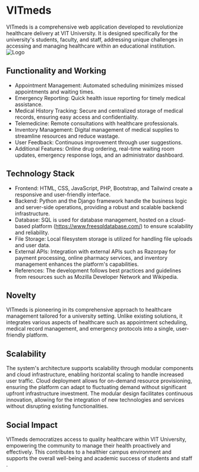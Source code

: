 # VITmeds
VITmeds is a comprehensive web application developed to revolutionize healthcare delivery at VIT University.
It is designed specifically for the university's students, faculty, and staff, addressing unique challenges in accessing and managing healthcare within an educational institution.
 ![Logo](https://github.com/aryan-1203/VITmeds/assets/162081174/aec35b8a-2e1b-4bcd-a50e-a6b7cf50911e)

## Functionality and Working </br>
* Appointment Management: Automated scheduling minimizes missed appointments and waiting times.</br>
* Emergency Reporting: Quick health issue reporting for timely medical assistance.</br>
* Medical History Tracking: Secure and centralized storage of medical records, ensuring easy access and confidentiality.</br>
* Telemedicine: Remote consultations with healthcare professionals.</br>
* Inventory Management: Digital management of medical supplies to streamline resources and reduce wastage.</br>
* User Feedback: Continuous improvement through user suggestions.</br>
* Additional Features: Online drug ordering, real-time waiting room updates, emergency response logs, and an administrator dashboard.</br>

## Technology Stack
* Frontend: HTML, CSS, JavaScript, PHP, Bootstrap, and Tailwind create a responsive and user-friendly interface.
* Backend: Python and the Django framework handle the business logic and server-side operations, providing a robust and scalable backend infrastructure.
* Database: SQL is used for database management, hosted on a cloud-based platform (https://www.freesqldatabase.com/) to ensure scalability and reliability.
* File Storage: Local filesystem storage is utilized for handling file uploads and user data.
* External APIs: Integration with external APIs such as Razorpay for payment processing, online pharmacy services, and inventory management enhances the platform's capabilities.
* References: The development follows best practices and guidelines from resources such as Mozilla Developer Network and Wikipedia.

## Novelty
VITmeds is pioneering in its comprehensive approach to healthcare management tailored for a university setting. Unlike existing solutions, it integrates various aspects of healthcare such as appointment scheduling, medical record management, and emergency protocols into a single, user-friendly platform.

## Scalability
The system's architecture supports scalability through modular components and cloud infrastructure, enabling horizontal scaling to handle increased user traffic. Cloud deployment allows for on-demand resource provisioning, ensuring the platform can adapt to fluctuating demand without significant upfront infrastructure investment. The modular design facilitates continuous innovation, allowing for the integration of new technologies and services without disrupting existing functionalities.

## Social Impact
VITmeds democratizes access to quality healthcare within VIT University, empowering the community to manage their health proactively and effectively. This contributes to a healthier campus environment and supports the overall well-being and academic success of students and staff .
